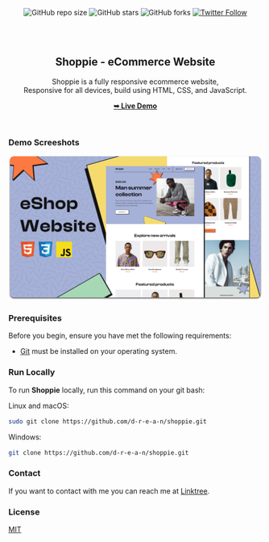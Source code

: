 <div align="center">
  
  ![GitHub repo size](https://img.shields.io/github/repo-size/d-r-e-a-n/shoppie)
  ![GitHub stars](https://img.shields.io/github/stars/d-r-e-a-n/shoppie?style=socia)
  ![GitHub forks](https://img.shields.io/github/forks/d-r-e-a-n/covid-19?style=social)
  [![Twitter Follow](https://img.shields.io/twitter/follow/___drean?style=social)](https://twitter.com/intent/follow?screen_name=___drean)

  <br />
  <br />

  <h2 align="center">Shoppie - eCommerce Website</h2>

  Shoppie is a fully responsive ecommerce website, <br />Responsive for all devices, build using HTML, CSS, and JavaScript.

  <a href="https://d-r-e-a-n.github.io/shoppie/"><strong>➥ Live Demo</strong></a>

</div>

<br />

### Demo Screeshots

![Shoppie Desktop Demo](./readme-images/desktop.png "Desktop Demo")

### Prerequisites

Before you begin, ensure you have met the following requirements:

* [Git](https://git-scm.com/downloads "Download Git") must be installed on your operating system.

### Run Locally

To run **Shoppie** locally, run this command on your git bash:

Linux and macOS:

```bash
sudo git clone https://github.com/d-r-e-a-n/shoppie.git
```

Windows:

```bash
git clone https://github.com/d-r-e-a-n/shoppie.git
```

### Contact

If you want to contact with me you can reach me at [Linktree](https://linktr.ee/_drean).

### License

[MIT](https://choosealicense.com/licenses/mit/)

